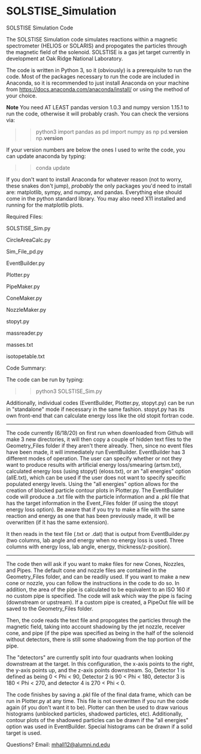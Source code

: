 # SOLSTISE_Simulation
SOLSTISE Simulation Code

The SOLSTISE Simulation code simulates reactions within a magnetic spectrometer (HELIOS or SOLARIS) and propogates the particles through the magnetic field of the solenoid. SOLSTISE is a gas jet target currently in development at Oak Ridge National Laboratory. 

The code is written in Python 3, so it (obviously) is a prerequisite to run the code. Most of the packages necessary to run the code are included in Anaconda, so it is recommended to just install Anaconda on your machine from https://docs.anaconda.com/anaconda/install/ or using the method of your choice. 

**Note** You need AT LEAST pandas version 1.0.3 and numpy version 1.15.1 to run the code, otherwise it will probably crash. You can check the versions via:
>>python3
>>import pandas as pd
>>import numpy as np
>>pd.__version__
>>np.__version__

If your version numbers are below the ones I used to write the code, you can update anaconda by typing:
>>conda update

If you don't want to install Anaconda for whatever reason (not to worry, these snakes don't jump), *probably* the only packages you'd need to install are: matplotlib, sympy, and numpy, and pandas. Everything else should come in the python standard library. You may also need X11 installed and running for the matplotlib plots. 

Required Files:

SOLSTISE_Sim.py

CircleAreaCalc.py

Sim_File_pd.py

EventBuilder.py

Plotter.py

PipeMaker.py

ConeMaker.py

NozzleMaker.py

stopyt.py

massreader.py

masses.txt

isotopetable.txt

Code Summary:

The code can be run by typing:

>>python3 SOLSTISE_Sim.py

Additionally, individual codes (EventBuilder, Plotter.py, stopyt.py) can be run in "standalone" mode if necessary in the same fashion. stopyt.py has its own front-end that can calculate energy loss like the old stopit fortran code. 

***

The code currently (6/18/20) on first run when downloaded from Github will make 3 new directories, it will then copy a couple of hidden text files to the Geometry_Files folder if they aren't there already. Then, since no event files have been made, it will immediately run EventBuilder. EventBuilder has 3 different modes of operation. The user can specify whether or not they want to produce results with artificial energy loss/smearing (artsm.txt), calculated energy loss (using stopyt) (eloss.txt), or an "all energies" option (allE.txt), which can be used if the user does not want to specify specific populated energy levels. Using the "all energies" option allows for the creation of blocked particle contour plots in Plotter.py. The EventBuilder code will produce a .txt file with the particle information and a .pkl file that has the target information in the Event_Files folder (if using the stopyt energy loss option). Be aware that if you try to make a file with the same reaction and energy as one that has been previously made, it will be overwritten (if it has the same extension).

It then reads in the text file (.txt or .dat) that is output from EventBuilder.py (two columns, lab angle and energy when no energy loss is used. Three columns with energy loss, lab angle, energy, thickness/z-position). 

***

The code then will ask if you want to make files for new Cones, Nozzles, and Pipes. The default cone and nozzle files are contained in the Geometry_Files folder, and can be readily used. If you want to make a new cone or nozzle, you can follow the instructions in the code to do so. In addition, the area of the pipe is calculated to be equivalent to an ISO 160 if no custom pipe is specified. The code will ask which way the pipe is facing (downstream or upstream). If a custom pipe is created, a PipeOut file will be saved to the Geometry_Files folder.

Then, the code reads the text file and propogates the particles through the magnetic field, taking into account shadowing by the jet nozzle, receiver cone, and pipe (if the pipe was specified as being in the half of the solenoid without detectors, there is still some shadowing from the top portion of the pipe. 

The "detectors" are currently split into four quadrants when looking downstream at the target. In this configuration, the x-axis points to the right, the y-axis points up, and the z-axis points downstream. So, Detector 1 is defined as being 0 < Phi < 90, Detector 2 is 90 < Phi < 180, detector 3 is 180 < Phi < 270, and detector 4 is 270 < Phi < 0.

The code finishes by saving a .pkl file of the final data frame, which can be run in Plotter.py at any time. This file is not overwritten if you run the code again (if you don't want it to be). Plotter can then be used to draw various histograms (unblocked particles, shadowed particles, etc). Additionally, contour plots of the shadowed particles can be drawn if the "all energies" option was used in EventBuilder. Special histograms can be drawn if a solid target is used. 

Questions? Email: mhall12@alumni.nd.edu
